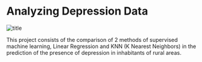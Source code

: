 # Analyzing Depression Data
![title](https://user-images.githubusercontent.com/69726163/180107216-02c04e3d-3a1a-42a5-91f5-1971b4246e7f.jpg)

This project consists of the comparison of 2 methods of supervised machine learning, Linear Regression and KNN (K Nearest Neighbors) in the prediction of the presence of depression in inhabitants of rural areas.
